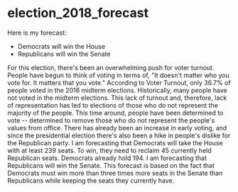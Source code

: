 # election_2018_forecast

 Here is my forecast: 
 
 - Democrats will win the House 
 - Republicans will win the Senate
 
For this election, there's been an overwhelming push for voter turnout. People have begun to think of voting in terms of, "It doesn't matter who you vote for. It matters that you vote." According to Voter Turnout, only 36.7% of people voted in the 2016 midterm elections. Historically, many people have not voted in the midterm elections. This lack of turnout and, therefore, lack of representation has led to elections of those who do not represent the majority of the people. This time around, people have been determined to vote -- determined to remove those who do not represent the people's values from office. There has already been an increase in early voting, and since the presidential election there's also been a hike in people's dislike for the Republican party. I am forecasting that Democrats will take the House with at least 239 seats. To win, they need to reclaim 45 currently held Republican seats. Democrats already hold 194. I am forecasting that Republicans will win the Senate. This forecast is based on the fact that Democrats must win more than three times more seats in the Senate than Republicans while keeping the seats they currently have. 
  
 
